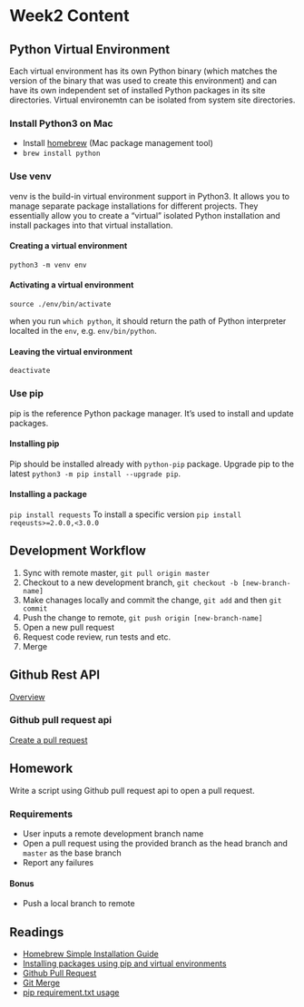 # Week2 Content

## Python Virtual Environment

Each virtual environment has its own Python binary (which matches the version of the binary that was used to create this environment) and can have its own independent set of installed Python packages in its site directories. Virtual environemtn can be isolated from system site directories.

### Install Python3 on Mac

- Install [homebrew](https://brew.sh/#install) (Mac package management tool)
- `brew install python`

### Use venv

venv is the build-in virtual environment support in Python3. It allows you to manage separate package installations for different projects. They essentially allow you to create a “virtual” isolated Python installation and install packages into that virtual installation.

#### Creating a virtual environment

`python3 -m venv env`

#### Activating a virtual environment

`source ./env/bin/activate`

when you run `which python`, it should return the path of Python interpreter localted in the `env`, e.g. `env/bin/python`.

#### Leaving the virtual environment

`deactivate`

### Use pip

pip is the reference Python package manager. It’s used to install and update packages.

#### Installing pip

Pip should be installed already with `python-pip` package.
Upgrade pip to the latest `python3 -m pip install --upgrade pip`.

#### Installing a package

`pip install requests`
To install a specific version `pip install reqeusts>=2.0.0,<3.0.0`

## Development Workflow

1. Sync with remote master, `git pull origin master`
2. Checkout to a new development branch, `git checkout -b [new-branch-name]`
3. Make chanages locally and commit the change, `git add` and then `git commit`
4. Push the change to remote, `git push origin [new-branch-name]`
5. Open a new pull request
6. Request code review, run tests and etc.
7. Merge

## Github Rest API

[Overview](https://docs.github.com/en/rest/pulls)

### Github pull request api

[Create a pull request](https://docs.github.com/en/rest/pulls/pulls#create-a-pull-request)

## Homework

Write a script using Github pull request api to open a pull request.

### Requirements

- User inputs a remote development branch name
- Open a pull request using the provided branch as the head branch and `master` as the base branch
- Report any failures

#### Bonus

- Push a local branch to remote

## Readings

- [Homebrew Simple Installation Guide](https://treehouse.github.io/installation-guides/mac/homebrew)
- [Installing packages using pip and virtual environments](https://packaging.python.org/en/latest/guides/installing-using-pip-and-virtual-environments/#installing-packages-using-pip-and-virtual-environments)
- [Github Pull Request](https://docs.github.com/en/pull-requests/collaborating-with-pull-requests/proposing-changes-to-your-work-with-pull-requests/about-pull-requests)
- [Git Merge](https://www.atlassian.com/git/tutorials/using-branches/git-merge)
- [pip requirement.txt usage](https://note.nkmk.me/en/python-pip-install-requirements/)
